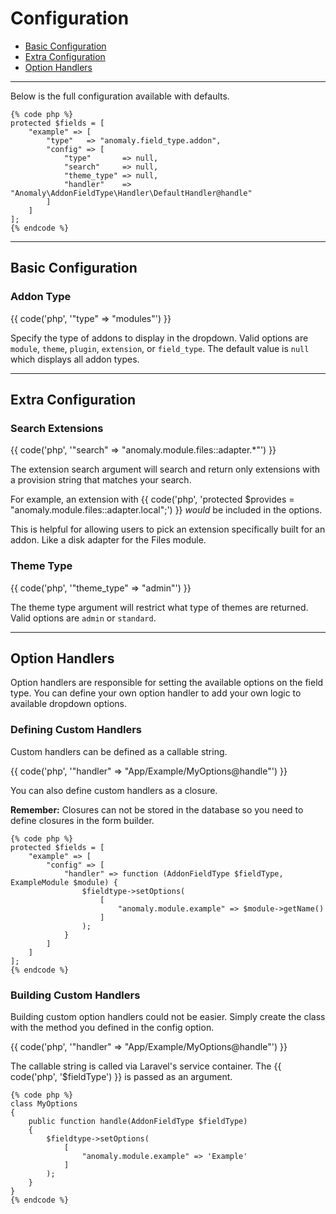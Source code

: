 # Configuration

- [Basic Configuration](#basic)
- [Extra Configuration](#extra)
- [Option Handlers](#handlers)

<hr>

Below is the full configuration available with defaults.

    {% code php %}
    protected $fields = [
        "example" => [
            "type"   => "anomaly.field_type.addon",
            "config" => [
                "type"       => null,
                "search"     => null,
                "theme_type" => null,
                "handler"    => "Anomaly\AddonFieldType\Handler\DefaultHandler@handle"
            ]
        ]
    ];
    {% endcode %}

<hr>

<a name="basic"></a>
## Basic Configuration

### Addon Type

{{ code('php', '"type" => "modules"') }}

Specify the type of addons to display in the dropdown. Valid options are `module`, `theme`, `plugin`, `extension`, or `field_type`. The default value is `null` which displays all addon types.

<hr>

<a name="extra"></a>
## Extra Configuration

### Search Extensions

{{ code('php', '"search" => "anomaly.module.files::adapter.*"') }}

The extension search argument will search and return only extensions with a provision string that matches your search.

For example, an extension with {{ code('php', 'protected $provides = "anomaly.module.files::adapter.local";') }} *would* be included in the options.

This is helpful for allowing users to pick an extension specifically built for an addon. Like a disk adapter for the Files module. 

### Theme Type

{{ code('php', '"theme_type" => "admin"') }}

The theme type argument will restrict what type of themes are returned. Valid options are `admin` or `standard`.

<hr>

<a name="handlers"></a>
## Option Handlers

Option handlers are responsible for setting the available options on the field type. You can define your own option handler to add your own logic to available dropdown options.

### Defining Custom Handlers

Custom handlers can be defined as a callable string.

{{ code('php', '"handler" => "App/Example/MyOptions@handle"') }}

You can also define custom handlers as a closure.

<div class="alert alert-info">
    <strong>Remember:</strong> Closures can not be stored in the database so you need to define closures in the form builder.
</div>

    {% code php %}
    protected $fields = [
        "example" => [
            "config" => [
                "handler" => function (AddonFieldType $fieldType, ExampleModule $module) {
                    $fieldtype->setOptions(
                        [
                            "anomaly.module.example" => $module->getName()
                        ]
                    );
                }
            ]
        ]
    ];
    {% endcode %} 

### Building Custom Handlers

Building custom option handlers could not be easier. Simply create the class with the method you defined in the config option.

{{ code('php', '"handler" => "App/Example/MyOptions@handle"') }}

The callable string is called via Laravel's service container. The {{ code('php', '$fieldType') }} is passed as an argument.

    {% code php %}
    class MyOptions
    {
        public function handle(AddonFieldType $fieldType)
        {
            $fieldtype->setOptions(
                [
                    "anomaly.module.example" => 'Example'
                ]
            );
        }
    }
    {% endcode %}
